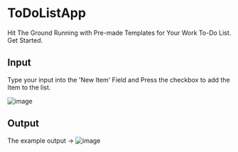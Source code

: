 # ToDoListApp
Hit The Ground Running with Pre-made Templates for Your Work To-Do List. Get Started.

## Input
Type your input into the 'New Item' Field and Press the checkbox to add the Item to the list.  

![image](https://user-images.githubusercontent.com/91548582/142395191-d0578fcd-1841-47ca-bdee-2ff24307b31f.png)

## Output 
The example output -> ![image](https://user-images.githubusercontent.com/91548582/142395866-e43fb75e-d6f4-457a-8d79-e5dafc7af9ff.png)
